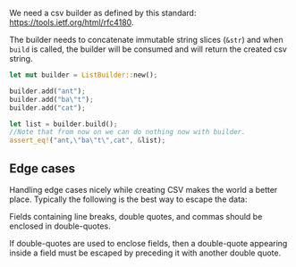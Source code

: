 We need a csv builder as defined by this standard: https://tools.ietf.org/html/rfc4180.

The builder needs to concatenate immutable string slices (`&str`) and when `build` is called, the builder will be consumed and will return the created csv string.

```rust
let mut builder = ListBuilder::new();

builder.add("ant");
builder.add("ba\"t");
builder.add("cat");

let list = builder.build();
//Note that from now on we can do nothing now with builder.
assert_eq!("ant,\"ba\"t\",cat", &list);
```

## Edge cases

Handling edge cases nicely while creating CSV makes the world a better place. Typically the following is the best way to escape the data:

Fields containing line breaks, double quotes, and commas should be enclosed in double-quotes.

If double-quotes are used to enclose fields, then a double-quote appearing inside a field must be escaped by preceding it with another double quote.